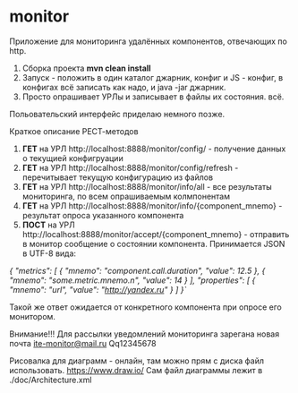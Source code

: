# monitor
Приложение для мониторинга удалённых компонентов, отвечающих по http.

1. Сборка проекта **mvn clean install**
2. Запуск - положить в один каталог джарник, конфиг и JS - конфиг, в конфигах всё записать как надо, и java -jar джарник.
3. Просто опрашивает УРЛы и записывает в файлы их состояния. всё.

Польовательский интерфейс приделаю немного позже.

Краткое описание РЕСТ-методов

1. **ГЕТ** на УРЛ http://localhost:8888/monitor/config/ - получение данных о текущией конфигруации
2. **ГЕТ** на УРЛ http://localhost:8888/monitor/config/refresh - перечитывает текущую конфигурацию из файлов
3. **ГЕТ** на УРЛ http://localhost:8888/monitor/info/all - все результаты мониторинга, по всем опрашиваемым колмпонентам
4. **ГЕТ** на УРЛ http://localhost:8888/monitor/info/{component_mnemo} - результат опроса указанного компонента
5. **ПОСТ** на УРЛ http://localhost:8888/monitor/accept/{component_mnemo} - отправить в монитор сообщение о состоянии компонента. Принимается JSON в UTF-8 вида:


_{
  "metrics": [
    {
      "mnemo": "component.call.duration",
      "value": 12.5
    },
    {
      "mnemo": "some.metric.mnemo.n",
      "value": 14
    }
  ],
  "properties": [
    {
      "mnemo": "url",
      "value": "http://yandex.ru"
    }
  ]
}`_

Такой же ответ ожидается от конкретного компонента при опросе его монитором.


Внимание!!!
 Для рассылки уведомлений мониторинга зарегана новая почта
 ite-monitor@mail.ru
 Qq12345678
 
 
 
Рисовалка для диаграмм - онлайн, там можно прям с диска файл использовать.
https://www.draw.io/
Сам файл диаграммы лежит в ./doc/Architecture.xml 